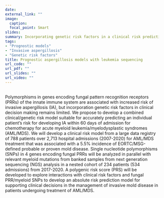 ```yaml
---
date: 
external_link: ""
image: 
  caption: 
  focal_point: Smart
slides: 
summary: Incorporating genetic risk factors in a clinical risk prediction model for aspergillosis
tags:
- "Prognostic models"
- "Invasive aspergillosis"
- "Genetic risk factors"
title: Prognostic aspergillosis models with leukemia sequencing
url_code: ""
url_pdf: ""
url_slides: ""
url_video: ""
---
```

<br>
Polymorphisms in genes encoding fungal pattern recognition receptors (PRRs) of the innate immune system are associated with increased risk of invasive aspergillosis (IA), but incorporation genetic risk factors in clinical decision making remains limited. We propose to develop a combined clinical/genetic risk model suitable for accurately predicting an individual patient’s risk for developing IA within 60 days of admission for chemotherapy for acute myeloid leukemia/myelodysplastic syndromes (AML/MDS). We will develop a clinical risk model from a large data registry of 788 patients over 2,713 hospital admissions (2007-2020) for AML/MDS treatment that was associated with a 5.5% incidence of EORTC/MSG-defined probable or proven mold disease. Single nucleotide polymorphisms (SNPs) in 4 genes encoding fungal PRRs will be analyzed in parallel with relevant myeloid mutations from banked samples from next generation sequencing (NGS) analysis in a nested cohort of 234 patients (534 admissions) from 2017-2020. A polygenic risk score (PRS) will be developed to explore interactions with clinical risk factors and fungal PRR/myeloid SNPs to develop an absolute risk prediction model for supporting clinical decisions in the management of invasive mold disease in patients undergoing treatment of AML/MDS.